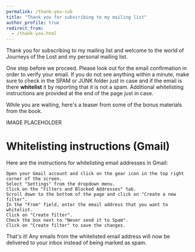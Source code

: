 ```yaml
---
permalink: /thank-you-sub
title: "Thank you for subscribing to my mailing list"
author_profile: true
redirect_from:
  - /thank-you.html
---
```


Thank you for subscribing to my mailing list and welcome to the world of Journeys of the Lost and my personal mailing list.

One step before we proceed. Please look out for the email confirmation in order to verify your email. If you do not see anything within a minute, make sure to check in the SPAM or JUNK folder just in case and if the email is there **whitelist** it by reporting that it is not a spam. Additional whitelisting instructions are provided at the end of the page just in case.

While you are waiting, here's a teaser from some of the bonus materials from the book.

IMAGE PLACEHOLDER


# Whitelisting instructions (Gmail)

Here are the instructions for whitelisting email addresses in Gmail:

    Open your Gmail account and click on the gear icon in the top right corner of the screen.
    Select "Settings" from the dropdown menu.
    Click on the "Filters and Blocked Addresses" tab.
    Scroll down to the bottom of the page and click on "Create a new filter".
    In the "From" field, enter the email address that you want to whitelist.
    Click on "Create filter".
    Check the box next to "Never send it to Spam".
    Click on "Create filter" to save the changes.

That's it! Any emails from the whitelisted email address will now be delivered to your inbox instead of being marked as spam.
